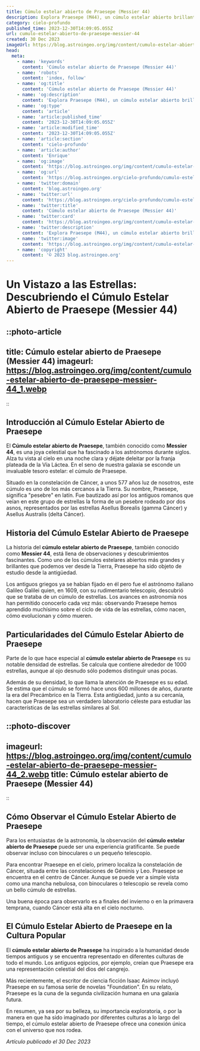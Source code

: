 ```yaml
---
title: Cúmulo estelar abierto de Praesepe (Messier 44)
description: Explora Praesepe (M44), un cúmulo estelar abierto brillante en el corazón de Cáncer. Descubre su historia, características y cómo observarlo.
category: cielo-profundo
published_time: 2023-12-30T14:09:05.055Z
url: cumulo-estelar-abierto-de-praesepe-messier-44
created: 30 Dec 2023
imageUrl: https://blog.astroingeo.org/img/content/cumulo-estelar-abierto-de-praesepe-messier-44_3.webp
head:
  meta:
    - name: 'keywords'
      content: 'Cúmulo estelar abierto de Praesepe (Messier 44)'
    - name: 'robots'
      content: 'index, follow'
    - name: 'og:title'
      content: 'Cúmulo estelar abierto de Praesepe (Messier 44)'
    - name: 'og:description'
      content: 'Explora Praesepe (M44), un cúmulo estelar abierto brillante en el corazón de Cáncer. Descubre su historia, características y cómo observarlo.'
    - name: 'og:type'
      content: 'article'
    - name: 'article:published_time'
      content: '2023-12-30T14:09:05.055Z'
    - name: 'article:modified_time'
      content: '2023-12-30T14:09:05.055Z'
    - name: 'article:section'
      content: 'cielo-profundo'
    - name: 'article:author'
      content: 'Enrique'
    - name: 'og:image'
      content: 'https://blog.astroingeo.org/img/content/cumulo-estelar-abierto-de-praesepe-messier-44_3.webp'
    - name: 'og:url'
      content: 'https://blog.astroingeo.org/cielo-profundo/cumulo-estelar-abierto-de-praesepe-messier-44'
    - name: 'twitter:domain'
      content: 'blog.astroingeo.org'
    - name: 'twitter:url'
      content: 'https://blog.astroingeo.org/cielo-profundo/cumulo-estelar-abierto-de-praesepe-messier-44'
    - name: 'twitter:title'
      content: 'Cúmulo estelar abierto de Praesepe (Messier 44)'
    - name: 'twitter:card'
      content: 'https://blog.astroingeo.org/img/content/cumulo-estelar-abierto-de-praesepe-messier-44_3.webp'
    - name: 'twitter:description'
      content: 'Explora Praesepe (M44), un cúmulo estelar abierto brillante en el corazón de Cáncer. Descubre su historia, características y cómo observarlo.'
    - name: 'twitter:image'
      content: 'https://blog.astroingeo.org/img/content/cumulo-estelar-abierto-de-praesepe-messier-44_3.webp'
    - name: 'copyright'
      content: '© 2023 blog.astroingeo.org'
---
```

# Un Vistazo a las Estrellas: Descubriendo el Cúmulo Estelar Abierto de Praesepe (Messier 44)

::photo-article
---
title: Cúmulo estelar abierto de Praesepe (Messier 44)
imageurl: https://blog.astroingeo.org/img/content/cumulo-estelar-abierto-de-praesepe-messier-44_1.webp
---
::

## **Introducción al Cúmulo Estelar Abierto de Praesepe**

El **Cúmulo estelar abierto de Praesepe**, también conocido como **Messier 44**, es una joya celestial que ha fascinado a los astrónomos durante siglos. Alza tu vista al cielo en una noche clara y déjate deleitar por la franja plateada de la Vía Láctea. En el seno de nuestra galaxia se esconde un invaluable tesoro estelar: el cúmulo de Praesepe.

Situado en la constelación de Cáncer, a unos 577 años luz de nosotros, este cúmulo es uno de los más cercanos a la Tierra. Su nombre, Praesepe, significa "pesebre" en latín. Fue bautizado así por los antiguos romanos que veían en este grupo de estrellas la forma de un pesebre rodeado por dos asnos, representados por las estrellas Asellus Borealis (gamma Cáncer) y Asellus Australis (delta Cáncer).

## **Historia del Cúmulo Estelar Abierto de Praesepe**

La historia del **cúmulo estelar abierto de Praesepe**, también conocido como **Messier 44**, está llena de observaciones y descubrimientos fascinantes. Como uno de los cúmulos estelares abiertos más grandes y brillantes que podemos ver desde la Tierra, Praesepe ha sido objeto de estudio desde la antigüedad.

Los antiguos griegos ya se habían fijado en él pero fue el astrónomo italiano Galileo Galilei quien, en 1609, con su rudimentario telescopio, descubrió que se trataba de un cúmulo de estrellas. Los avances en astronomía nos han permitido conocerlo cada vez más: observando Praesepe hemos aprendido muchísimo sobre el ciclo de vida de las estrellas, cómo nacen, cómo evolucionan y cómo mueren.

## **Particularidades del Cúmulo Estelar Abierto de Praesepe**

Parte de lo que hace especial al **cúmulo estelar abierto de Praesepe** es su notable densidad de estrellas. Se calcula que contiene alrededor de 1000 estrellas, aunque al ojo desnudo sólo podemos distinguir unas pocas.

Además de su densidad, lo que llama la atención de Praesepe es su edad. Se estima que el cúmulo se formó hace unos 600 millones de años, durante la era del Precámbrico en la Tierra. Esta antigüedad, junto a su cercanía, hacen que Praesepe sea un verdadero laboratorio céleste para estudiar las características de las estrellas similares al Sol.


::photo-discover
---
imageurl: https://blog.astroingeo.org/img/content/cumulo-estelar-abierto-de-praesepe-messier-44_2.webp
title: Cúmulo estelar abierto de Praesepe (Messier 44)
---
::

## **Cómo Observar el Cúmulo Estelar Abierto de Praesepe**

Para los entusiastas de la astronomía, la observación del **cúmulo estelar abierto de Praesepe** puede ser una experiencia gratificante. Se puede observar incluso con binoculares o un pequeño telescopio.

Para encontrar Praesepe en el cielo, primero localiza la constelación de Cáncer, situada entre las constelaciones de Géminis y Leo. Praesepe se encuentra en el centro de Cáncer. Aunque se puede ver a simple vista como una mancha nebulosa, con binoculares o telescopio se revela como un bello cúmulo de estrellas.

Una buena época para observarlo es a finales del invierno o en la primavera temprana, cuando Cáncer está alta en el cielo nocturno.

## **El Cúmulo Estelar Abierto de Praesepe en la Cultura Popular**

El **cúmulo estelar abierto de Praesepe** ha inspirado a la humanidad desde tiempos antiguos y se encuentra representado en diferentes culturas de todo el mundo. Los antiguos egipcios, por ejemplo, creían que Praesepe era una representación celestial del dios del cangrejo.

Más recientemente, el escritor de ciencia ficción Isaac Asimov incluyó Praesepe en su famosa serie de novelas "Foundation". En su relato, Praesepe es la cuna de la segunda civilización humana en una galaxia futura.

En resumen, ya sea por su belleza, su importancia exploratoria, o por la manera en que ha sido imaginado por diferentes culturas a lo largo del tiempo, el cúmulo estelar abierto de Praesepe ofrece una conexión única con el universo que nos rodea.

_Artículo publicado el 30 Dec 2023_